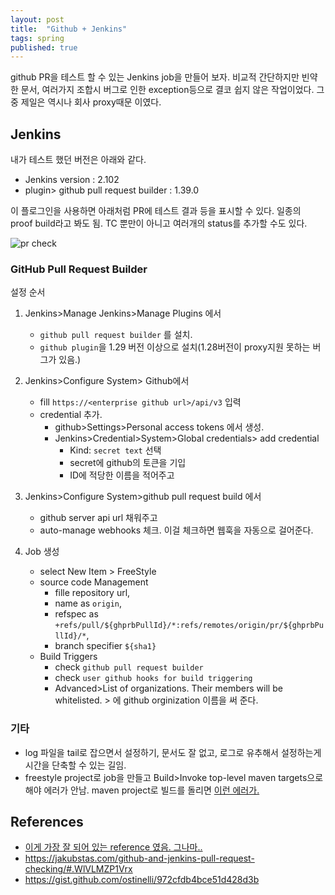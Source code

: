 ```yaml
---
layout: post
title:  "Github + Jenkins"
tags: spring
published: true
---
```


github PR을 테스트 할 수 있는 Jenkins job을 만들어 보자. 비교적 간단하지만 빈약한 문서, 여러가지 조합시 버그로 인한 exception등으로 결코 쉽지 않은 작업이었다.
그 중 제일은 역시나 회사 proxy때문 이였다.

## Jenkins

내가 테스트 했던 버전은 아래와 같다.

- Jenkins version : 2.102
- plugin> github pull request builder  : 1.39.0

이 플로그인을 사용하면 아래처럼 PR에 테스트 결과 등을 표시할 수 있다. 일종의 proof build라고 봐도 됨. TC 뿐만이 아니고 여러개의 status를 추가할 수도 있다.

![pr check]({{site.url}}/assets/pr-check.png)


### GitHub Pull Request Builder

설정 순서

1. Jenkins>Manage Jenkins>Manage Plugins 에서
    - `github pull request builder` 를 설치.
    - `github plugin`을 1.29 버전 이상으로 설치(1.28버전이 proxy지원 못하는 버그가 있음.)
1. Jenkins>Configure System> Github에서
    - fill `https://<enterprise github url>/api/v3` 입력
    - credential 추가.
        - github>Settings>Personal access tokens 에서 생성.
        - Jenkins>Credential>System>Global credentials> add credential
            -  Kind: `secret text` 선택
            - secret에 github의 토큰을 기입
            - ID에 적당한 이름을 적어주고

1. Jenkins>Configure System>github pull request build 에서
    - github server api url 채워주고
    - auto-manage webhooks 체크. 이걸 체크하면 웹훅을 자동으로 걸어준다.
1. Job 생성
    - select New Item > FreeStyle
    - source code Management
        - fille repository url,
        - name as `origin`,
        - refspec as `+refs/pull/${ghprbPullId}/*:refs/remotes/origin/pr/${ghprbPullId}/*`,
        - branch specifier `${sha1}`
    - Build Triggers
        - check `github pull request builder`
        - check `user github hooks for build triggering`
        - Advanced>List of organizations. Their members will be whitelisted. > 에 github orginization 이름을 써 준다.


### 기타

- log 파일을 tail로 잡으면서 설정하기, 문서도 잘 없고, 로그로 유추해서 설정하는게 시간을 단축할 수 있는 길임.
- freestyle project로 job을 만들고 Build>Invoke top-level maven targets으로 해야 에러가 안남. maven project로 빌드를 돌리면  [이런 에러가.](https://github.com/jenkinsci/ghprb-plugin/issues/618)


## References

- [이게 가장 잘 되어 있는 reference 였음. 그나마..](http://yaks-all-the-way-down.com/2016/04/22/Presenting-Git-Hub-Pull-Request-Builder.html#Organization )
- <https://jakubstas.com/github-and-jenkins-pull-request-checking/#.WlVLMZP1Vrx>
- <https://gist.github.com/ostinelli/972cfdb4bce51d428d3b>




